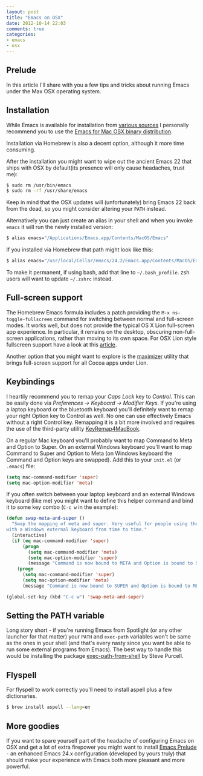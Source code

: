 ```yaml
---
layout: post
title: "Emacs on OSX"
date: 2012-10-14 22:03
comments: true
categories: 
- emacs
- osx
---
```


## Prelude

In this article I'll share with you a few tips and tricks about
running Emacs under the Max OSX operating system.

## Installation

While Emacs is available for installation from
[various sources](http://wikemacs.org/wiki/Installing_Emacs_on_OS_X)
I personally recommend you to use the
[Emacs for Mac OSX binary distribution](http://wikemacs.org/wiki/Installing_Emacs_on_OS_X).

Installation via Homebrew is also a decent option, although it more time consuming.

After the installation you might want to wipe out the ancient Emacs 22
that ships with OSX by default(its presence will only cause headaches, trust me):

``` bash
$ sudo rm /usr/bin/emacs
$ sudo rm -rf /usr/share/emacs
```

Keep in mind that the OSX updates will (unfortunately) bring Emacs 22 back from the dead, so
you might consider altering your `PATH` instead.

Alternatively you can just create an alias in your shell and when you
invoke `emacs` it will run the newly installed version:

``` bash
$ alias emacs="/Applications/Emacs.app/Contents/MacOS/Emacs"
```

If you installed via Homebrew that path might look like this:

``` bash
$ alias emacs="/usr/local/Cellar/emacs/24.2/Emacs.app/Contents/MacOS/Emacs -nw"
```

To make it permanent, if using bash, add that line to
`~/.bash_profile`. zsh users will want to update `~/.zshrc` instead.

## Full-screen support

The Homebrew Emacs formula includes a patch providing the `M-x
ns-toggle-fullscreen` command for switching between normal and
full-screen modes. It works well, but does not provide the typical OS
X Lion full-screen app experience. In particular, it remains on the
desktop, obscuring non-full-screen applications, rather than moving to
its own space. For OSX Lion style fullscreen support have a look at
this
[article](http://sourcematters.org/2012/04/10/full-screen-emacs-24-for-os-x-lion.html).

Another option that you might want to explore is
the [maximizer](http://osxdaily.com/2011/07/22/enable-full-screen-support-all-apps-os-x-lion-maximizer/)
utility that brings full-screen support for all Cocoa apps under Lion.

## Keybindings

I heartily recommend you to remap your *Caps Lock* key to *Control*. This
can be easily done via *Preferences -> Keyboard -> Modifier Keys*. If
you're using a laptop keyboard or the bluetooth keyboard you'll
definitely want to remap your right Option key to Control as
well. No one can use effectively Emacs without a right Control
key. Remapping it is a bit more involved and requires the use of the
third-party utility
[KeyRemap4MacBook](http://pqrs.org/macosx/keyremap4macbook/).

On a regular Mac keyboard you'll probably want to map Command to Meta
and Option to Super. On an external Windows keyboard you'll want to
map Command to Super and Option to Meta (on Windows keyboard the
Command and Option keys are swapped). Add this to your `init.el` (or
`.emacs`) file:

``` cl
(setq mac-command-modifier 'super)
(setq mac-option-modifier 'meta)
```

If you often switch between your laptop keyboard and an external
Windows keyboard (like me) you might want to define this helper
command and bind it to some key combo (`C-c w` in the example):

``` cl
(defun swap-meta-and-super ()
  "Swap the mapping of meta and super. Very useful for people using their Mac
with a Windows external keyboard from time to time."
  (interactive)
  (if (eq mac-command-modifier 'super)
      (progn
        (setq mac-command-modifier 'meta)
        (setq mac-option-modifier 'super)
        (message "Command is now bound to META and Option is bound to SUPER."))
    (progn
      (setq mac-command-modifier 'super)
      (setq mac-option-modifier 'meta)
      (message "Command is now bound to SUPER and Option is bound to META."))))

(global-set-key (kbd "C-c w") 'swap-meta-and-super)
```

## Setting the PATH variable

Long story short - if you're running Emacs from Spotlight (or any
other launcher for that matter) your `PATH` and `exec-path` variables
won't be same as the ones in your shell (and that's every nasty since
you want be able to run some external programs from Emacs). The best
way to handle this would be installing the package
[exec-path-from-shell](https://github.com/purcell/exec-path-from-shell)
by Steve Purcell.

## Flyspell

For flyspell to work correctly you'll need to install aspell plus a few dictionaries.

``` bash
$ brew install aspell --lang=en
```

## More goodies

If you want to spare yourself part of the headache of configuring
Emacs on OSX and get a lot of extra firepower you might want to install
[Emacs Prelude](https://github.com/bbatsov/prelude) - an enhanced
Emacs 24.x configuration (developed by yours truly) that should make
your experience with Emacs both more pleasant and more powerful.
